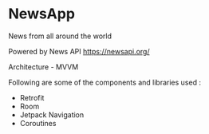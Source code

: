 # NewsApp
News from all around the world

Powered by News API https://newsapi.org/

Architecture - MVVM

Following are some of the components and libraries used :
- Retrofit
- Room
- Jetpack Navigation
- Coroutines
